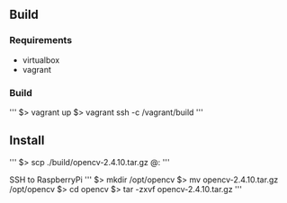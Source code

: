 ## Build

### Requirements

* virtualbox
* vagrant

### Build

'''
$> vagrant up
$> vagrant ssh -c /vagrant/build 
'''

## Install

'''
$> scp ./build/opencv-2.4.10.tar.gz <rpi-user>@<rpi-ip-address>:<rpi-user-home-directory> 
'''

SSH to RaspberryPi
'''
$> mkdir /opt/opencv
$> mv opencv-2.4.10.tar.gz /opt/opencv
$> cd opencv
$> tar -zxvf opencv-2.4.10.tar.gz
'''

